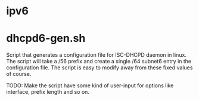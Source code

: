 # ipv6

# dhcpd6-gen.sh
Script that generates a configuration file for ISC-DHCPD daemon in linux. The
script will take a /56 prefix and create a single /64 subnet6 entry in the
configuration file. The script is easy to modify away from these fixed values
of course.

TODO: Make the script have some kind of user-input for options like interface,
prefix length and so on.
